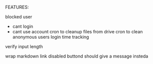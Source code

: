 FEATURES:

blocked user
- cant login
- cant use account
cron to cleanup files from drive
cron to clean anonymous users
login time tracking





verify input length

wrap markdown link
disabled buttond should give a message insteda